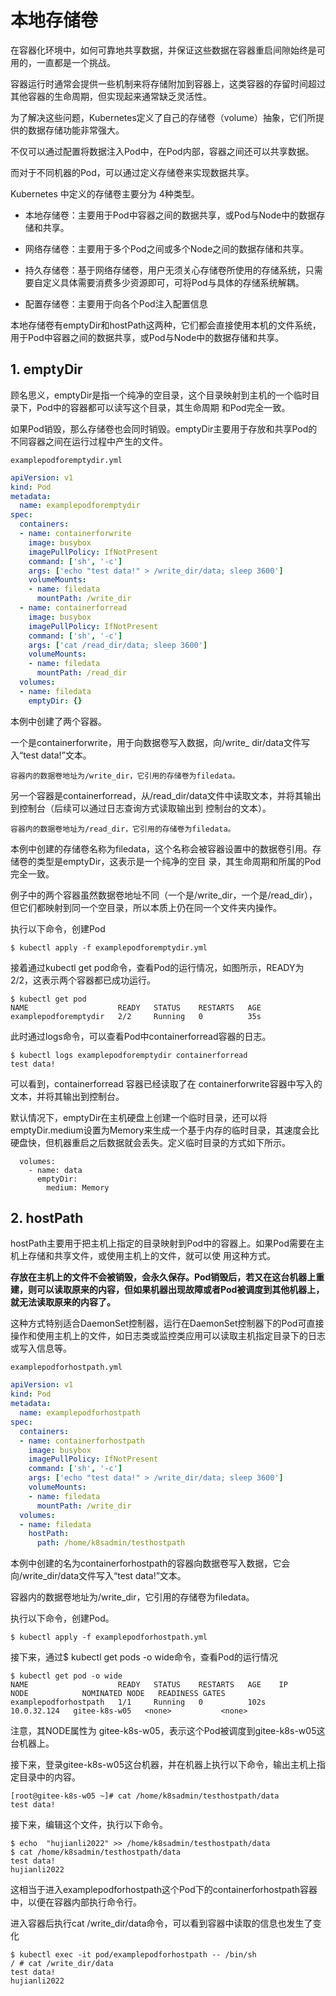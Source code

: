 # 本地存储卷

在容器化环境中，如何可靠地共享数据，并保证这些数据在容器重启间隙始终是可用的，一直都是一个挑战。

容器运行时通常会提供一些机制来将存储附加到容器上，这类容器的存留时间超过其他容器的生命周期，但实现起来通常缺乏灵活性。





为了解决这些问题，Kubernetes定义了自己的存储卷（volume）抽象，它们所提供的数据存储功能非常强大。

不仅可以通过配置将数据注入Pod中，在Pod内部，容器之间还可以共享数据。

而对于不同机器的Pod，可以通过定义存储卷来实现数据共享。



Kubernetes 中定义的存储卷主要分为 4种类型。

- 本地存储卷：主要用于Pod中容器之间的数据共享，或Pod与Node中的数据存储和共享。

- 网络存储卷：主要用于多个Pod之间或多个Node之间的数据存储和共享。

- 持久存储卷：基于网络存储卷，用户无须关心存储卷所使用的存储系统，只需要自定义具体需要消费多少资源即可，可将Pod与具体的存储系统解耦。

- 配置存储卷：主要用于向各个Pod注入配置信息

  



本地存储卷有emptyDir和hostPath这两种，它们都会直接使用本机的文件系统，用于Pod中容器之间的数据共享，或Pod与Node中的数据存储和共享。



## 1. emptyDir

顾名思义，emptyDir是指一个纯净的空目录，这个目录映射到主机的一个临时目录下，Pod中的容器都可以读写这个目录，其生命周期
和Pod完全一致。

如果Pod销毁，那么存储卷也会同时销毁。emptyDir主要用于存放和共享Pod的不同容器之间在运行过程中产生的文件。



`examplepodforemptydir.yml`

```yaml
apiVersion: v1
kind: Pod
metadata:
  name: examplepodforemptydir
spec:
  containers:
  - name: containerforwrite
    image: busybox
    imagePullPolicy: IfNotPresent
    command: ['sh', '-c']
    args: ['echo "test data!" > /write_dir/data; sleep 3600']
    volumeMounts:
    - name: filedata
      mountPath: /write_dir
  - name: containerforread
    image: busybox
    imagePullPolicy: IfNotPresent
    command: ['sh', '-c']
    args: ['cat /read_dir/data; sleep 3600']
    volumeMounts:
    - name: filedata
      mountPath: /read_dir
  volumes:
  - name: filedata
    emptyDir: {}
```

本例中创建了两个容器。

一个是containerforwrite，用于向数据卷写入数据，向/write_ dir/data文件写入“test data!”文本。

`容器内的数据卷地址为/write_dir，它引用的存储卷为filedata。`

另一个容器是containerforread，从/read_dir/data文件中读取文本，并将其输出到控制台（后续可以通过日志查询方式读取输出到
控制台的文本）。

`容器内的数据卷地址为/read_dir，它引用的存储卷为filedata。`

本例中创建的存储卷名称为filedata，这个名称会被容器设置中的数据卷引用。存储卷的类型是emptyDir，这表示是一个纯净的空目
录，其生命周期和所属的Pod完全一致。



例子中的两个容器虽然数据卷地址不同（一个是/write_dir，一个是/read_dir），但它们都映射到同一个空目录，所以本质上仍在同一个文件夹内操作。

执行以下命令，创建Pod

```shell
$ kubectl apply -f examplepodforemptydir.yml
```

接着通过kubectl get pod命令，查看Pod的运行情况，如图所示，READY为2/2，这表示两个容器都已成功运行。

```shell
$ kubectl get pod
NAME                    READY   STATUS    RESTARTS   AGE
examplepodforemptydir   2/2     Running   0          35s
```

此时通过logs命令，可以查看Pod中containerforread容器的日志。

```shell
$ kubectl logs examplepodforemptydir containerforread
test data!
```

可以看到，containerforread 容器已经读取了在 containerforwrite容器中写入的文本，并将其输出到控制台。

默认情况下，emptyDir在主机硬盘上创建一个临时目录，还可以将emptyDir.medium设置为Memory来生成一个基于内存的临时目录，其速度会比硬盘快，但机器重启之后数据就会丢失。定义临时目录的方式如下所示。

```
  volumes:
    - name: data
      emptyDir:
        medium: Memory
```



## 2. hostPath

hostPath主要用于把主机上指定的目录映射到Pod中的容器上。如果Pod需要在主机上存储和共享文件，或使用主机上的文件，就可以使
用这种方式。

**存放在主机上的文件不会被销毁，会永久保存。Pod销毁后，若又在这台机器上重建，则可以读取原来的内容，但如果机器出现故障或者Pod被调度到其他机器上，就无法读取原来的内容了。**



这种方式特别适合DaemonSet控制器，运行在DaemonSet控制器下的Pod可直接操作和使用主机上的文件，如日志类或监控类应用可以读取主机指定目录下的日志或写入信息等。

`examplepodforhostpath.yml`

```yaml
apiVersion: v1
kind: Pod
metadata:
  name: examplepodforhostpath
spec:
  containers:
  - name: containerforhostpath
    image: busybox
    imagePullPolicy: IfNotPresent
    command: ['sh', '-c']
    args: ['echo "test data!" > /write_dir/data; sleep 3600']
    volumeMounts:
    - name: filedata
      mountPath: /write_dir
  volumes:
  - name: filedata
    hostPath:
      path: /home/k8sadmin/testhostpath
```

本例中创建的名为containerforhostpath的容器向数据卷写入数据，它会向/write_dir/data文件写入“test data!”文本。

容器内的数据卷地址为/write_dir，它引用的存储卷为filedata。

执行以下命令，创建Pod。

```shell
$ kubectl apply -f examplepodforhostpath.yml
```

接下来，通过$ kubectl get pods -o wide命令，查看Pod的运行情况

```shell
$ kubectl get pod -o wide
NAME                    READY   STATUS    RESTARTS   AGE    IP            NODE            NOMINATED NODE   READINESS GATES
examplepodforhostpath   1/1     Running   0          102s   10.0.32.124   gitee-k8s-w05   <none>           <none>
```

注意，其NODE属性为 gitee-k8s-w05，表示这个Pod被调度到gitee-k8s-w05这台机器上。

接下来，登录gitee-k8s-w05这台机器，并在机器上执行以下命令，输出主机上指定目录中的内容。

```shell
[root@gitee-k8s-w05 ~]# cat /home/k8sadmin/testhostpath/data
test data!
```

接下来，编辑这个文件，执行以下命令。

```shell
$ echo  "hujianli2022" >> /home/k8sadmin/testhostpath/data
$ cat /home/k8sadmin/testhostpath/data
test data!
hujianli2022
```

这相当于进入examplepodforhostpath这个Pod下的containerforhostpath容器中，以便在容器内部执行命令行。

进入容器后执行cat /write_dir/data命令，可以看到容器中读取的信息也发生了变化

```shell
$ kubectl exec -it pod/examplepodforhostpath -- /bin/sh
/ # cat /write_dir/data
test data!
hujianli2022
```

